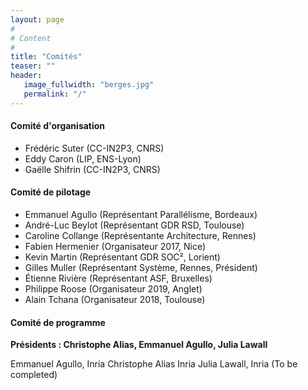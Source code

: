 ```yaml
---
layout: page
#
# Content
#
title: "Comités"
teaser: ""
header:
   image_fullwidth: "berges.jpg"
   permalink: "/"
---
```



#### Comité d'organisation 
 + Frédéric Suter (CC-IN2P3, CNRS)
 + Eddy Caron (LIP, ENS-Lyon) 
 + Gaëlle Shifrin (CC-IN2P3, CNRS)

#### Comité de pilotage
 + Emmanuel Agullo (Représentant Parallélisme, Bordeaux)
 + André-Luc Beylot (Représentant GDR RSD, Toulouse)
 + Caroline Collange (Représentante Architecture, Rennes)
 + Fabien Hermenier (Organisateur 2017, Nice)
 + Kevin Martin (Représentant GDR SOC², Lorient)
 + Gilles Muller (Représentant Système, Rennes, Président)
 + Étienne Rivière (Représentant ASF, Bruxelles)
 + Philippe Roose (Organisateur 2019, Anglet)
 + Alain Tchana (Organisateur 2018, Toulouse)

#### Comité de programme
**Présidents : Christophe Alias, Emmanuel Agullo, Julia Lawall**

Emmanuel Agullo, Inria
Christophe Alias Inria 
Julia Lawall, Inria
(To be completed)
